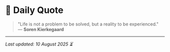 # 📜 Daily Quote

> "Life is not a problem to be solved, but a reality to be experienced."  
> — **Soren Kierkegaard**

---

_Last updated: 10 August 2025 ⏳_
